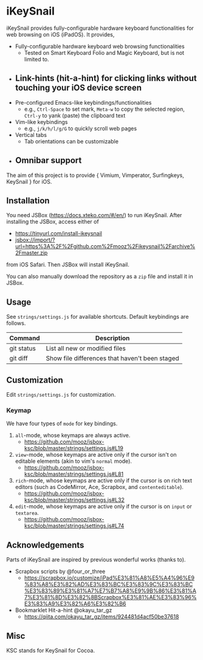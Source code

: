 # iKeySnail

iKeySnail provides fully-configurable hardware keyboard functionalities for web browsing on iOS (iPadOS). It provides,

- Fully-configurable hardware keyboard web browsing functionalities
    - Tested on Smart Keyboard Folio and Magic Keyboard, but is not limited to.
- Link-hints (hit-a-hint) for clicking links without touching your iOS device screen
    - 
- Pre-configured Emacs-like keybindings/functionalities
    - e.g., `Ctrl-Space` to set mark, `Meta-w` to copy the selected region, `Ctrl-y` to yank (paste) the clipboard text
- Vim-like keybindings
    - e.g., `j/k/h/l/g/G` to quickly scroll web pages
- Vertical tabs
    - Tab orientations can be customizable
- Omnibar support
    - 

The aim of this project is to provide { Vimium, Vimperator, Surfingkeys, KeySnail } for iOS.

## Installation

You need JSBox (https://docs.xteko.com/#/en/) to run iKeySnail. After installing the JSBox, access either of 
- <https://tinyurl.com/install-ikeysnail>
- [jsbox://import/?url=https%3A%2F%2Fgithub.com%2Fmooz%2Fikeysnail%2Farchive%2Fmaster.zip](jsbox://run?name=ikeysnail)

from iOS Safari. Then JSBox will install iKeySnail.

You can also manually download the repository as a `zip` file and install it in JSBox.

## Usage

See `strings/settings.js` for available shortcuts. Default keybindings are follows.

| Command | Description |
| --- | --- |
| git status | List all new or modified files |
| git diff | Show file differences that haven't been staged |

## Customization

Edit `strings/settings.js` for customization.

### Keymap

We have four types of `mode` for key bindings.

1. `all`-mode, whose keymaps are always active.
    - <https://github.com/mooz/jsbox-ksc/blob/master/strings/settings.js#L19>
2. `view`-mode, whose keymaps are active only if the cursor isn't on editable elements (akin to vim's `normal` mode).
    - <https://github.com/mooz/jsbox-ksc/blob/master/strings/settings.js#L81>
3. `rich`-mode, whose keymaps are active only if the cursor is on rich text editors (such as CodeMirror, Ace, Scrapbox, and `contenteditable`).
    - <https://github.com/mooz/jsbox-ksc/blob/master/strings/settings.js#L32>
4. `edit`-mode, whose keymaps are active only if the cursor is on `input` or `textarea`.
    - <https://github.com/mooz/jsbox-ksc/blob/master/strings/settings.js#L74>

## Acknowledgements

Parts of iKeySnail are inspired by previous wonderful works (thanks to).

- Scrapbox scripts by @four_or_three
  - <https://scrapbox.io/customize/iPad%E3%81%A8%E5%A4%96%E9%83%A8%E3%82%AD%E3%83%BC%E3%83%9C%E3%83%BC%E3%83%89%E3%81%A7%E7%B7%A8%E9%9B%86%E3%81%A7%E3%81%8D%E3%82%8BScrapbox%E3%81%AE%E3%83%96%E3%83%A9%E3%82%A6%E3%82%B6>
- Bookmarklet Hit-a-hint @okayu_tar_gz
  - <https://qiita.com/okayu_tar_gz/items/924481d4acf50be37618>

## Misc

KSC stands for KeySnail for Cocoa.
